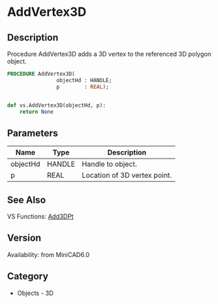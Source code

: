 # AddVertex3D

## Description
Procedure AddVertex3D adds a 3D vertex to the referenced 3D polygon object.

```pascal
PROCEDURE AddVertex3D(
				objectHd : HANDLE;
				p        : REAL);
```

```python

def vs.AddVertex3D(objectHd, p):
    return None
```

## Parameters
|Name|Type|Description|
|---|---|---|
|objectHd|HANDLE|Handle to object.|
|p|REAL|Location of 3D vertex point.|

## See Also
VS Functions:
[Add3DPt](Add3DPt.md)

## Version
Availability: from MiniCAD6.0
## Category
* Objects - 3D

